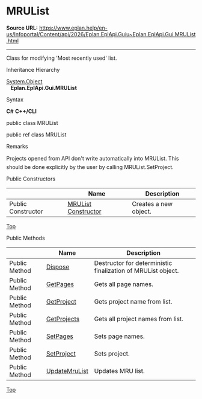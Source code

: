 # MRUList

**Source URL:** https://www.eplan.help/en-us/Infoportal/Content/api/2026/Eplan.EplApi.Guiu~Eplan.EplApi.Gui.MRUList.html

---

Class for modifying 'Most recently used' list.

Inheritance Hierarchy

[System.Object](#)  
   **Eplan.EplApi.Gui.MRUList**

Syntax

**C#**
**C++/CLI**


public class MRUList

public ref class MRUList


Remarks

Projects opened from API don't write automatically into MRUList. This should be done explicitly by the user by calling MRUList.SetProject.

Public Constructors

|  | Name | Description |
| --- | --- | --- |
| Public Constructor | [MRUList Constructor](Eplan.EplApi.Guiu~Eplan.EplApi.Gui.MRUList~_ctor.html) | Creates a new object. |

[Top](#top)

Public Methods

|  | Name | Description |
| --- | --- | --- |
| Public Method | [Dispose](Eplan.EplApi.Guiu~Eplan.EplApi.Gui.MRUList~Dispose().html) | Destructor for deterministic finalization of MRUList object. |
| Public Method | [GetPages](Eplan.EplApi.Guiu~Eplan.EplApi.Gui.MRUList~GetPages.html) | Gets all page names. |
| Public Method | [GetProject](Eplan.EplApi.Guiu~Eplan.EplApi.Gui.MRUList~GetProject.html) | Gets project name from list. |
| Public Method | [GetProjects](Eplan.EplApi.Guiu~Eplan.EplApi.Gui.MRUList~GetProjects.html) | Gets all project names from list. |
| Public Method | [SetPages](Eplan.EplApi.Guiu~Eplan.EplApi.Gui.MRUList~SetPages.html) | Sets page names. |
| Public Method | [SetProject](Eplan.EplApi.Guiu~Eplan.EplApi.Gui.MRUList~SetProject.html) | Sets project. |
| Public Method | [UpdateMruList](Eplan.EplApi.Guiu~Eplan.EplApi.Gui.MRUList~UpdateMruList.html) | Updates MRU list. |

[Top](#top)
